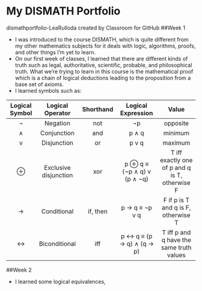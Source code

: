 # My DISMATH Portfolio
dismathportfolio-LeaRulloda created by Classroom for GitHub
##Week 1
- I was introduced to the course DISMATH, which is quite different from my other mathematics subjects for it deals with logic, algorithms, proofs, and other things I’m yet to learn.
- On our first week of classes, I learned that there are different kinds of truth such as legal, authoritative, scientific, probable, and philosophical truth. What we’re trying to learn in this course is the mathematical proof which is a chain of logical deductions leading to the proposition from a base set of axioms.
- I learned symbols such as:

| Logical Symbol  |  Logical Operator | Shorthand | Logical Expression | Value |
| :-----: |:-------:|:-----:| :-------: | :-------: |
| ¬ |Negation | not | ¬p | opposite |
| ∧ | Conjunction | and | p ∧ q | minimum |
| v | Disjunction | or | p v q | maximum |
| ⊕ | Exclusive disjunction | xor |  p ⊕ q  ≡ (¬p ∧ q) v (p ∧ ¬q) | T iff exactly one of p and q is T, otherwise F|
| → | Conditional | if, then | p → q ≡  ¬p v q | F if p is T and q is F, otherwise T |
| ↔ | Biconditional | iff |  p ↔ q ≡ (p → q) ∧ (q → p) |  T iff p and q have the same truth values |


##Week 2
- I learned some logical equivalences,

